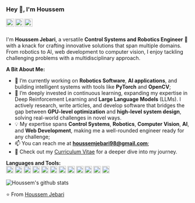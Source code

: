### Hey 👋, I'm Houssem

<a href="https://www.linkedin.com/in/houssem-jebari-b031021b5/">
  <img align="left" alt="Houssem's LinkdeIn" width="22px" src="https://cdn.jsdelivr.net/npm/simple-icons@v3/icons/linkedin.svg" />
</a>
<a href="https://www.instagram.com/houssemjebari/">
  <img align="left" alt="Houssem's Instagram" width="22px" src="https://cdn.jsdelivr.net/npm/simple-icons@v3/icons/instagram.svg" />
</a>
<a href="https://www.facebook.com/profile.php?id=100004736239320">
  <img align="left" alt="Houssem's Facebook" width="22px" src="https://cdn.jsdelivr.net/npm/simple-icons@v3/icons/facebook.svg" />
</a>

<br />
<br />

I'm **Houssem Jebari**, a versatile **Control Systems and Robotics Engineer** 🚀 with a knack for crafting innovative solutions that span multiple domains. From robotics to AI, web development to computer vision, I enjoy tackling challenging problems with a multidisciplinary approach.

**A Bit About Me:**

- 🔭 I’m currently working on **Robotics Software**, **AI applications**, and building intelligent systems with tools like **PyTorch** and **OpenCV**;
- 🌱 I’m deeply invested in continuous learning, expanding my expertise in Deep Reinforcement Learning and **Large Language Models** (LLMs). I actively research, write articles, and develop software that bridges the gap between **GPU-level optimization** and **high-level system design**, solving real-world challenges in novel ways.
- 💡 My expertise spans **Control Systems**, **Robotics**, **Computer Vision**, **AI**, and **Web Development**, making me a well-rounded engineer ready for any challenge;
- 📫 You can reach me at **houssemjebari98@gmail.com**;
- 📝 Check out my [Curriculum Vitae](https://drive.google.com/file/d/1p6TUfnuYvLD6jAxeIYUBSeB19OfR3D5M/view?usp=sharing) for a deeper dive into my journey.


**Languages and Tools:**  
<code><img height="20" src="https://cdn.jsdelivr.net/gh/devicons/devicon/icons/python/python-original.svg"></code>
<code><img height="20" src="https://cdn.jsdelivr.net/gh/devicons/devicon/icons/cplusplus/cplusplus-original.svg"></code>
<code><img height="20" src="https://cdn.jsdelivr.net/gh/devicons/devicon/icons/javascript/javascript-original.svg"></code>
<code><img height="20" src="https://cdn.jsdelivr.net/gh/devicons/devicon/icons/html5/html5-original.svg"></code>
<code><img height="20" src="https://cdn.jsdelivr.net/gh/devicons/devicon/icons/css3/css3-original.svg"></code>
<code><img height="20" src="https://cdn.jsdelivr.net/gh/devicons/devicon/icons/docker/docker-original.svg"></code>
<code><img height="20" src="https://cdn.jsdelivr.net/gh/devicons/devicon/icons/react/react-original.svg"></code>
<code><img height="20" src="https://cdn.jsdelivr.net/gh/devicons/devicon/icons/nodejs/nodejs-original.svg"></code>
<code><img height="20" src="https://cdn.jsdelivr.net/gh/devicons/devicon/icons/git/git-original.svg"></code>
<code><img height="20" src="https://cdn.jsdelivr.net/gh/devicons/devicon/icons/opencv/opencv-original.svg"></code>
<code><img height="20" src="https://cdn.jsdelivr.net/gh/devicons/devicon/icons/ros/ros-original.svg"></code>
<code><img height="20" src="https://cdn.jsdelivr.net/gh/devicons/devicon/icons/pytorch/pytorch-original.svg"></code>







![Houssem's github stats](https://github-readme-stats.vercel.app/api?username=houssemjebari&show_icons=true&hide_border=true)

⭐️ From [Houssem Jebari](https://github.com/houssemjebari)
